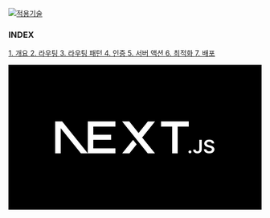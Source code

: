 [![적용기술](https://skillicons.dev/icons?i=nextjs,ts,react)](https://skillicons.dev)

### INDEX

[1. 개요        ][link_01]
[2. 라우팅      ][link_02]
[3. 라우팅 패턴  ][link_03]
[4. 인증        ][link_04]
[5. 서버 액션   ][link_05]
[6. 최적화      ][link_06]
[7. 배포        ][link_07]

![메인이미지](./images/nextjs_main.jpg)  

[link_01]: sect_01.md
[link_02]: sect_02.md
[link_03]: sect_03.md
[link_04]: sect_04.md
[link_05]: sect_05.md
[link_06]: sect_06.md
[link_07]: sect_07.md

